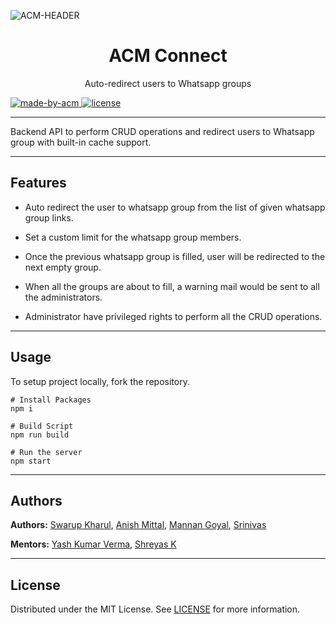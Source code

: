 ![ACM-HEADER](https://user-images.githubusercontent.com/14032427/92643737-e6252e00-f2ff-11ea-8a51-1f1b69caba9f.png)

<h1 align="center"> ACM Connect </h1>

<p align="center"> 
Auto-redirect users to Whatsapp groups
</p>

<p>
  <a href="https://acmvit.in/" target="_blank">
    <img alt="made-by-acm" src="https://img.shields.io/badge/MADE%20BY-ACM%20VIT-blue?style=for-the-badge" />
  </a>

  <a href='https://github.com/ACM-VIT/acm-connect-backend/blob/master/LICENSE' target="_blank">
  <img alt="license" src="https://img.shields.io/badge/License-MIT-green.svg?style=for-the-badge" />
  </a>
    
</p>

---

Backend API to perform CRUD operations and redirect users to Whatsapp group with built-in cache support.

---

## Features

- Auto redirect the user to whatsapp group from the list of given whatsapp group links.

- Set a custom limit for the whatsapp group members.

- Once the previous whatsapp group is filled, user will be redirected to the next empty group.

- When all the groups are about to fill, a warning mail would be sent to all the administrators.

- Administrator have privileged rights to perform all the CRUD operations.

---

## Usage

To setup project locally, fork the repository.

```console
# Install Packages
npm i

# Build Script
npm run build

# Run the server
npm start
```

---

## Authors

**Authors:** [Swarup Kharul]("https://github.com/SwarupKharul"), [Anish Mittal]("https://github.com/ANISH0309"), [Mannan Goyal](https://github.com/Mannan-Goyal), [Srinivas](https://github.com/cr-trojan23)

**Mentors:** [Yash Kumar Verma](https://github.com/YashKumarVerma), [Shreyas K](https://github.com/HelixW)

---

## License

Distributed under the MIT License. See [LICENSE](LICENSE) for more information.
